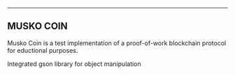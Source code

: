 -----------
MUSKO COIN 
-----------

Musko Coin is a test implementation of a proof-of-work blockchain protocol for eductional purposes. 

Integrated gson library for object manipulation
